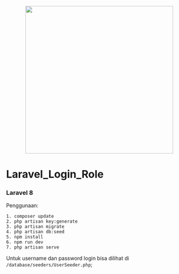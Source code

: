 <p align="center"><a href="https://laravel.com" target="_blank"><img src="https://raw.githubusercontent.com/laravel/art/master/logo-lockup/5%20SVG/2%20CMYK/1%20Full%20Color/laravel-logolockup-cmyk-red.svg" width="400"></a></p>


# Laravel_Login_Role

### Laravel 8

Penggunaan:
```
1. composer update
2. php artisan key:generate
3. php artisan migrate
4. php artisan db:seed
5. npm install 
6. npm run dev
7. php artisan serve
```
Untuk username dan password login bisa dilihat di `/database/seeders/UserSeeder.php`;
